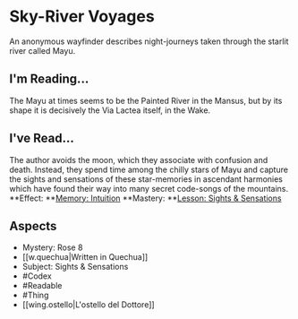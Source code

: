 # Sky-River Voyages
An anonymous wayfinder describes night-journeys taken through the starlit river called Mayu.
## I'm Reading...
The Mayu at times seems to be the Painted River in the Mansus, but by its shape it is decisively the Via Lactea itself, in the Wake.
## I've Read...
The author avoids the moon, which they associate with confusion and death. Instead, they spend time among the chilly stars of Mayu and capture the sights and sensations of these star-memories in ascendant harmonies which have found their way into many secret code-songs of the mountains. 
**Effect: **[Memory: Intuition](https://uadaf.theevilroot.xyz/rowenarium/element/mem.intuition)
**Mastery: **[Lesson: Sights & Sensations](https://uadaf.theevilroot.xyz/rowenarium/element/x.sights.sensations)
## Aspects
- Mystery: Rose 8
- [[w.quechua|Written in Quechua]]
- Subject: Sights & Sensations
- #Codex
- #Readable
- #Thing
- [[wing.ostello|L'ostello del Dottore]]